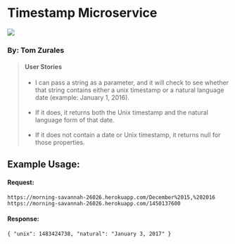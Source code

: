 <html>
  <head>
    <title>Timestamp Microservice</title>
    <link rel="stylesheet" href="https://maxcdn.bootstrapcdn.com/bootstrap/3.3.6/css/bootstrap.min.css">
    </head>
   <body>
    <div class="container">
      <h1 class="header">Timestamp Microservice</h1>
      <img src="https://avatars0.githubusercontent.com/tomzurales?&amp;s=128">
      <h3>By: Tom Zurales</h3>
      <blockquote>
        <h4>User Stories</h4>
        <ul>
          <li> I can pass a string as a parameter, and it will check to see whether that string contains either a unix timestamp or a natural language date (example: January 1, 2016).<br><br></li>
          <li> If it does, it returns both the Unix timestamp and the natural language form of that date.<br><br></li>
          <li>If it does not contain a date or Unix timestamp, it returns null for those properties.</li>
        </ul>
      </blockquote>
      <h2>Example Usage:</h2>
      <h4>Request:</h4><code>https://morning-savannah-26026.herokuapp.com/December%2015,%202016</code>
      <code>https://morning-savannah-26026.herokuapp.com/1450137600</code>
      <h4>Response:</h4><code>{ "unix": 1483424738, "natural": "January 3, 2017" }</code>
    </div>
  </body>
</html>
